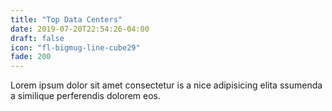 ```yaml
---
title: "Top Data Centers"
date: 2019-07-20T22:54:26-04:00
draft: false
icon: "fl-bigmug-line-cube29"
fade: 200
---
```

Lorem ipsum dolor sit amet consectetur is a nice adipisicing elita ssumenda a similique perferendis dolorem eos.